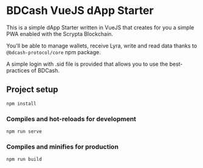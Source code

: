 # BDCash VueJS dApp Starter

This is a simple dApp Starter written in VueJS that creates for you a simple PWA enabled with the Scrypta Blockchain.

You'll be able to manage wallets, receive Lyra, write and read data thanks to `@bdcash-protocol/core` npm package.

A simple login with .sid file is provided that allows you to use the best-practices of BDCash.

## Project setup
```
npm install
```

### Compiles and hot-reloads for development
```
npm run serve
```

### Compiles and minifies for production
```
npm run build
```
